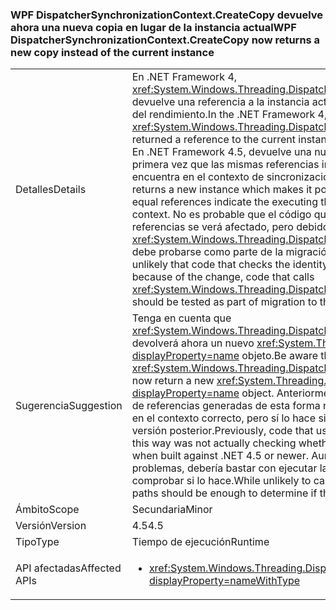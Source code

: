 ### <a name="wpf-dispatchersynchronizationcontextcreatecopy-now-returns-a-new-copy-instead-of-the-current-instance"></a><span data-ttu-id="60e03-101">WPF DispatcherSynchronizationContext.CreateCopy devuelve ahora una nueva copia en lugar de la instancia actual</span><span class="sxs-lookup"><span data-stu-id="60e03-101">WPF DispatcherSynchronizationContext.CreateCopy now returns a new copy instead of the current instance</span></span>

|   |   |
|---|---|
|<span data-ttu-id="60e03-102">Detalles</span><span class="sxs-lookup"><span data-stu-id="60e03-102">Details</span></span>|<span data-ttu-id="60e03-103">En .NET Framework 4, <xref:System.Windows.Threading.DispatcherSynchronizationContext.CreateCopy> devuelve una referencia a la instancia actual, principalmente como una optimización del rendimiento.</span><span class="sxs-lookup"><span data-stu-id="60e03-103">In the .NET Framework 4, <xref:System.Windows.Threading.DispatcherSynchronizationContext.CreateCopy> returned a reference to the current instance, primarily as a performance optimization.</span></span> <span data-ttu-id="60e03-104">En .NET Framework 4.5, devuelve una nueva instancia que permite concluir por primera vez que las mismas referencias indican que el subproceso de ejecución se encuentra en el contexto de sincronización correcto.</span><span class="sxs-lookup"><span data-stu-id="60e03-104">In the .NET Framework 4.5, it returns a new instance which makes it possible for the first time to conclude that equal references indicate the executing thread is in the correct synchronization context.</span></span>  <span data-ttu-id="60e03-105">No es probable que el código que comprueba la identidad de estas referencias se verá afectado, pero debido al cambio, el código que llama <xref:System.Windows.Threading.DispatcherSynchronizationContext.CreateCopy> debe probarse como parte de la migración a .NET Framework 4.5 o posterior.</span><span class="sxs-lookup"><span data-stu-id="60e03-105">It is unlikely that code that checks the identity of these references will be affected, but because of the change, code that calls <xref:System.Windows.Threading.DispatcherSynchronizationContext.CreateCopy> should be tested as part of migration to the .NET Framework 4.5 or newer.</span></span>|
|<span data-ttu-id="60e03-106">Sugerencia</span><span class="sxs-lookup"><span data-stu-id="60e03-106">Suggestion</span></span>|<span data-ttu-id="60e03-107">Tenga en cuenta que <xref:System.Windows.Threading.DispatcherSynchronizationContext.CreateCopy> devolverá ahora un nuevo <xref:System.Threading.SynchronizationContext?displayProperty=name> objeto.</span><span class="sxs-lookup"><span data-stu-id="60e03-107">Be aware that <xref:System.Windows.Threading.DispatcherSynchronizationContext.CreateCopy> will now return a new <xref:System.Threading.SynchronizationContext?displayProperty=name> object.</span></span> <span data-ttu-id="60e03-108">Anteriormente, el código que usaba una equivalencia de referencias generadas de esta forma no comprobaba en realidad si se encontraba en el contexto correcto, pero sí lo hace si se compila en .NET Framework 4.5 o una versión posterior.</span><span class="sxs-lookup"><span data-stu-id="60e03-108">Previously, code that used equivalence of references generated this way was not actually checking whether it was in the proper context, but does when built against .NET 4.5 or newer.</span></span>  <span data-ttu-id="60e03-109">Aunque es poco probable que cause problemas, debería bastar con ejecutar las rutas de acceso del código afectado para comprobar si lo hace.</span><span class="sxs-lookup"><span data-stu-id="60e03-109">While unlikely to cause issues, exercising the affected code paths should be enough to determine if this poses any problem.</span></span>|
|<span data-ttu-id="60e03-110">Ámbito</span><span class="sxs-lookup"><span data-stu-id="60e03-110">Scope</span></span>|<span data-ttu-id="60e03-111">Secundaria</span><span class="sxs-lookup"><span data-stu-id="60e03-111">Minor</span></span>|
|<span data-ttu-id="60e03-112">Versión</span><span class="sxs-lookup"><span data-stu-id="60e03-112">Version</span></span>|<span data-ttu-id="60e03-113">4.5</span><span class="sxs-lookup"><span data-stu-id="60e03-113">4.5</span></span>|
|<span data-ttu-id="60e03-114">Tipo</span><span class="sxs-lookup"><span data-stu-id="60e03-114">Type</span></span>|<span data-ttu-id="60e03-115">Tiempo de ejecución</span><span class="sxs-lookup"><span data-stu-id="60e03-115">Runtime</span></span>|
|<span data-ttu-id="60e03-116">API afectadas</span><span class="sxs-lookup"><span data-stu-id="60e03-116">Affected APIs</span></span>|<ul><li><xref:System.Windows.Threading.DispatcherSynchronizationContext.CreateCopy?displayProperty=nameWithType></li></ul>|


